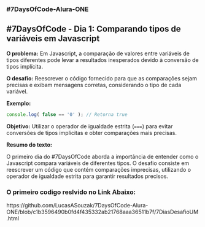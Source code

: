 ### #7DaysOfCode-Alura-ONE


## #7DaysOfCode - Dia 1: Comparando tipos de variáveis em Javascript

**O problema:** Em Javascript, a comparação de valores entre variáveis de tipos diferentes pode levar a resultados inesperados devido à conversão de tipos implícita.

**O desafio:** Reescrever o código fornecido para que as comparações sejam precisas e exibam mensagens corretas, considerando o tipo de cada variável.

**Exemplo:** 

```javascript
console.log( false == '0' ); // Retorna true
```

**Objetivo:** Utilizar o operador de igualdade estrita (`===`) para evitar conversões de tipos implícitas e obter comparações mais precisas.

**Resumo do texto:**

O primeiro dia do #7DaysOfCode aborda a importância de entender como o Javascript compara variáveis de diferentes tipos. O desafio consiste em reescrever um código que contém comparações imprecisas, utilizando o operador de igualdade estrita para garantir resultados precisos. 

### O primeiro codigo reslvido no Link Abaixo:

<link>https://github.com/LucasASouzak/7DaysOfCode-Alura-ONE/blob/c1b3596490b0fd4f435332ab21768aaa36511b7f/7DiasDesafioUM.html</link>
